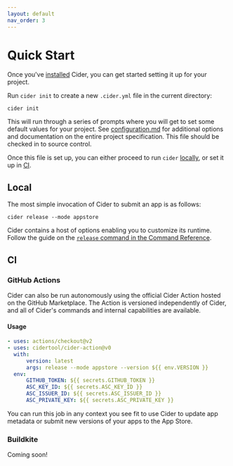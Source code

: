 ```yaml
---
layout: default
nav_order: 3
---
```


# Quick Start

Once you've [installed](../install) Cider, you can get started setting it up for your project.

Run `cider init` to create a new `.cider.yml` file in the current directory:

```shell
cider init
```

This will run through a series of prompts where you will get to set some default values for your project. See [configuration.md](./configuration.md) for additional options and documentation on the entire project specification. This file should be checked in to source control.

Once this file is set up, you can either proceed to run `cider` [locally](#local), or set it up in [CI](#ci).

## Local

The most simple invocation of Cider to submit an app is as follows:

```
cider release --mode appstore
```

Cider contains a host of options enabling you to customize its runtime. Follow the guide on the [`release` command in the Command Reference](../commands#release).

## CI

### GitHub Actions

Cider can also be run autonomously using the official Cider Action hosted on the GitHub Marketplace. The Action is versioned independently of Cider, and all of Cider's commands and internal capabilities are available. 

#### Usage

```yaml
- uses: actions/checkout@v2
- uses: cidertool/cider-action@v0
  with:
      version: latest
      args: release --mode appstore --version ${{ env.VERSION }}
  env:
      GITHUB_TOKEN: ${{ secrets.GITHUB_TOKEN }}
      ASC_KEY_ID: ${{ secrets.ASC_KEY_ID }}
      ASC_ISSUER_ID: ${{ secrets.ASC_ISSUER_ID }}
      ASC_PRIVATE_KEY: ${{ secrets.ASC_PRIVATE_KEY }}
```

You can run this job in any context you see fit to use Cider to update app metadata or submit new versions of your apps to the App Store.

### Buildkite

Coming soon!
